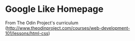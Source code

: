 # Google Like Homepage
From The Odin Project's curriculum (http://www.theodinproject.com/courses/web-development-101/lessons/html-css)
